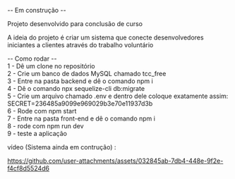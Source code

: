 -- Em construção -- <br/>

Projeto desenvolvido para conclusão de curso <br/>

A ideia do projeto é criar um sistema que conecte desenvolvedores iniciantes a clientes através do trabalho voluntário <br/>

-- Como rodar -- <br/>
 
1 - Dê um clone no repositório <br/>
2 - Crie um banco de dados MySQL chamado tcc_free <br/>
3 - Entre na pasta backend e dê o comando npm i <br/>
4 - Dê o comando npx sequelize-cli db:migrate <br/>
5 - Crie um arquivo chamado .env e dentro dele coloque exatamente assim: SECRET=236485a9099e969029b3e70e11937d3b <br/>
6 - Rode com npm start <br/>
7 - Entre na pasta front-end e dê o comando npm i <br/>
8 - rode com npm run dev <br/>
9 - teste a aplicação <br/>

vídeo (Sistema ainda em contrução) :



https://github.com/user-attachments/assets/032845ab-7db4-448e-9f2e-f4cf8d5524d6



